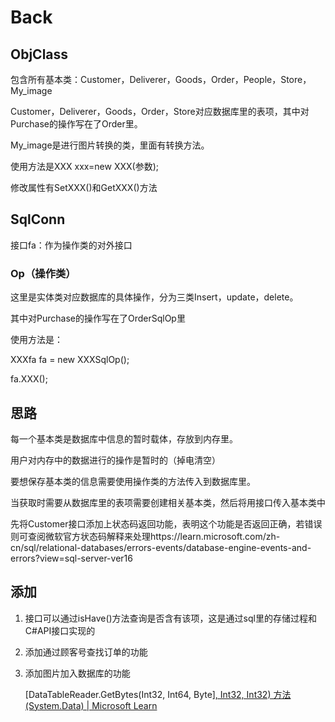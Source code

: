 # Back 

## ObjClass

包含所有基本类：Customer，Deliverer，Goods，Order，People，Store，My_image



Customer，Deliverer，Goods，Order，Store对应数据库里的表项，其中对Purchase的操作写在了Order里。

My_image是进行图片转换的类，里面有转换方法。

使用方法是XXX xxx=new XXX(参数);

修改属性有SetXXX()和GetXXX()方法

## SqlConn

接口fa：作为操作类的对外接口

### Op（操作类）

这里是实体类对应数据库的具体操作，分为三类Insert，update，delete。

其中对Purchase的操作写在了OrderSqlOp里

使用方法是：

XXXfa fa = new XXXSqlOp();

fa.XXX();

## 思路

每一个基本类是数据库中信息的暂时载体，存放到内存里。

用户对内存中的数据进行的操作是暂时的（掉电清空）

要想保存基本类的信息需要使用操作类的方法传入到数据库里。

当获取时需要从数据库里的表项需要创建相关基本类，然后将用接口传入基本类中

先将Customer接口添加上状态码返回功能，表明这个功能是否返回正确，若错误则可查阅微软官方状态码解释来处理https://learn.microsoft.com/zh-cn/sql/relational-databases/errors-events/database-engine-events-and-errors?view=sql-server-ver16

## 添加

1. 接口可以通过isHave()方法查询是否含有该项，这是通过sql里的存储过程和C#API接口实现的

2. 添加通过顾客号查找订单的功能

3. 添加图片加入数据库的功能

   [DataTableReader.GetBytes(Int32, Int64, Byte[\], Int32, Int32) 方法 (System.Data) | Microsoft Learn](https://learn.microsoft.com/zh-cn/dotnet/api/system.data.datatablereader.getbytes?view=net-6.0)